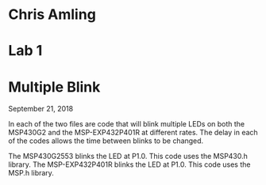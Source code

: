 # Chris Amling
# Lab 1
# Multiple Blink
September 21, 2018

In each of the two files are code that will blink multiple LEDs on both the MSP430G2 and the MSP-EXP432P401R at different rates. The delay in each of the codes allows the time between blinks to be changed. 

The MSP430G2553 blinks the LED at P1.0. This code uses the MSP430.h library. The MSP-EXP432P401R blinks the LED at P1.0. This code uses the MSP.h library.
